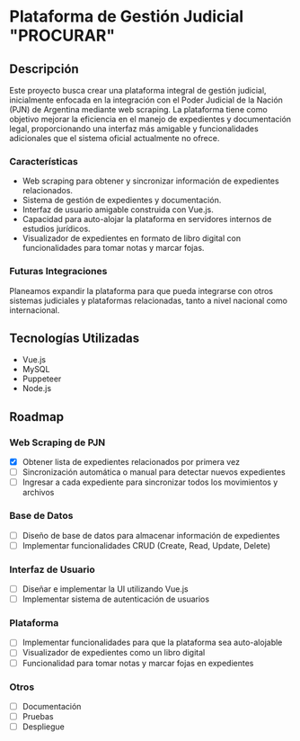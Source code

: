# Plataforma de Gestión Judicial "PROCURAR"

## Descripción

Este proyecto busca crear una plataforma integral de gestión judicial, inicialmente enfocada en la integración con el Poder Judicial de la Nación (PJN) de Argentina mediante web scraping. La plataforma tiene como objetivo mejorar la eficiencia en el manejo de expedientes y documentación legal, proporcionando una interfaz más amigable y funcionalidades adicionales que el sistema oficial actualmente no ofrece.

### Características

- Web scraping para obtener y sincronizar información de expedientes relacionados.
- Sistema de gestión de expedientes y documentación.
- Interfaz de usuario amigable construida con Vue.js.
- Capacidad para auto-alojar la plataforma en servidores internos de estudios jurídicos.
- Visualizador de expedientes en formato de libro digital con funcionalidades para tomar notas y marcar fojas.

### Futuras Integraciones

Planeamos expandir la plataforma para que pueda integrarse con otros sistemas judiciales y plataformas relacionadas, tanto a nivel nacional como internacional.

## Tecnologías Utilizadas

- Vue.js
- MySQL
- Puppeteer
- Node.js

## Roadmap

### Web Scraping de PJN
- [x] Obtener lista de expedientes relacionados por primera vez
- [ ] Sincronización automática o manual para detectar nuevos expedientes
- [ ] Ingresar a cada expediente para sincronizar todos los movimientos y archivos

### Base de Datos
- [ ] Diseño de base de datos para almacenar información de expedientes
- [ ] Implementar funcionalidades CRUD (Create, Read, Update, Delete)

### Interfaz de Usuario
- [ ] Diseñar e implementar la UI utilizando Vue.js
- [ ] Implementar sistema de autenticación de usuarios

### Plataforma
- [ ] Implementar funcionalidades para que la plataforma sea auto-alojable
- [ ] Visualizador de expedientes como un libro digital
- [ ] Funcionalidad para tomar notas y marcar fojas en expedientes

### Otros
- [ ] Documentación
- [ ] Pruebas
- [ ] Despliegue
